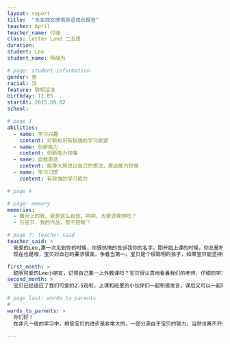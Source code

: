```yaml
---
layout: report
title:  "东亚西文情境英语成长报告"
teacher: April
teacher_name: 付迪
class: Letter Land 二五班
duration:
student: Leo
student_name: 杨晫为

# page: student information
gender: 男
racial: 汉
feature: 聪明活泼
birthday: 11.05
startAt: 2015.09.02
school:

# page 3
abilities:
  - name: 学习兴趣
    content: 对新知识有较强的学习欲望
  - name: 创新能力
    content: 创新能力较强
  - name: 自我表达
    content: 能够大胆说出自己的想法，表达能力较强
  - name: 学习习惯
    content: 有较强的学习能力

# page 4

# page: memory
memories:
  - 舞台上的我，就是这么自信，呵呵，大家说我帅吗？
  - 万圣节，我的作品，赞不赞啊？

# page 7: teacher said
teacher_said: >
  亲爱的Leo,第一次见到你的时候，你很热情的告诉我你的名字。刚开始上课的时候，你总是积极地参与我们的课堂游戏，
  现在也是哦，宝贝对自己的要求很高，争着当第一。宝贝是个很聪明的孩子，如果宝贝能坚持好的学习习惯，相信宝贝一定会收获满满哦。

first_month: >
  聪明可爱的Leo小朋友，记得自己第一上外教课吗？宝贝很认真地看着我们的老师，仔细的学习单词，真的很棒啊，加油，宝贝！
second_month: >
  宝贝已经适应了我们可爱的2.5班啦，上课和班里的小伙伴们一起积极发言，课后又可以一起玩耍，很是开心呢！

# page last: words to parents
#
words_to_parents: >
  你们好！
  在非凡一级的学习中，相信宝贝的进步是非常大的，一部分源自于宝贝的努力，当然也离不开你们的悉心指导，积极配合。为了宝贝能在下一期的学习中，取得更大的进步，希望宝贝在学习的过程中，你们能够多多留意宝贝的发音问题，多听，多练习。遇到不会的问题可以跟我联系哦！

---
```

